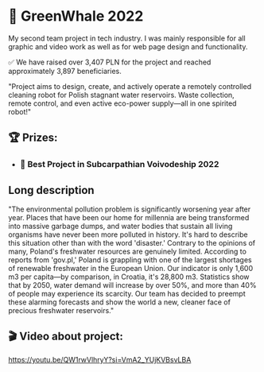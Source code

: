 # 🐳 GreenWhale 2022
My second team project in tech industry. I was mainly responsible for all graphic and video work as well as for web page design and functionality.

✅ We have raised over 3,407 PLN for the project and reached approximately 3,897 beneficiaries.

"Project aims to design, create, and actively operate a remotely controlled cleaning robot for Polish stagnant water reservoirs. Waste collection, remote control, and even active eco-power supply—all in one spirited robot!"

## 🏆 Prizes:
- ### 🥈 Best Project in Subcarpathian Voivodeship 2022

## Long description

"The environmental pollution problem is significantly worsening year after year. Places that have been our home for millennia are being transformed into massive garbage dumps, and water bodies that sustain all living organisms have never been more polluted in history. It's hard to describe this situation other than with the word 'disaster.' Contrary to the opinions of many, Poland's freshwater resources are genuinely limited. According to reports from 'gov.pl,' Poland is grappling with one of the largest shortages of renewable freshwater in the European Union. Our indicator is only 1,600 m3 per capita—by comparison, in Croatia, it's 28,800 m3. Statistics show that by 2050, water demand will increase by over 50%, and more than 40% of people may experience its scarcity. Our team has decided to preempt these alarming forecasts and show the world a new, cleaner face of precious freshwater reservoirs."

## 🎬 Video about project: 

https://youtu.be/QW1rwVlhryY?si=VmA2_YUjKVBsvLBA
